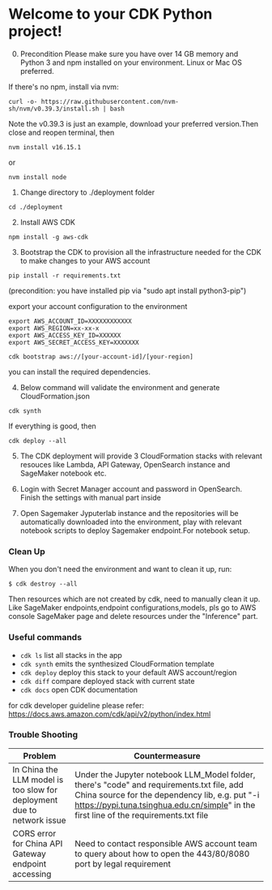 # Welcome to your CDK Python project!

0. Precondition
Please make sure you have over 14 GB memory and Python 3 and npm installed on your environment. Linux or Mac OS preferred.

If there's no npm, install via nvm:
```
curl -o- https://raw.githubusercontent.com/nvm-sh/nvm/v0.39.3/install.sh | bash
```
Note the v0.39.3 is just an example, download your preferred version.Then close and reopen terminal, then

```
nvm install v16.15.1
```
or
```
nvm install node
```


1. Change directory to ./deployment folder
```
cd ./deployment
```


2. Install AWS CDK
```
npm install -g aws-cdk
```


3. Bootstrap the CDK to provision all the infrastructure needed for the CDK to make changes to your AWS account

```
pip install -r requirements.txt
```
(precondition: you have installed pip via "sudo apt install python3-pip")

export your account configuration to the environment
```
export AWS_ACCOUNT_ID=XXXXXXXXXXXX
export AWS_REGION=xx-xx-x
export AWS_ACCESS_KEY_ID=XXXXXX
export AWS_SECRET_ACCESS_KEY=XXXXXXX
```
```
cdk bootstrap aws://[your-account-id]/[your-region]
```
you can install the required dependencies.


4. Below command will validate the environment and generate CloudFormation.json 
```
cdk synth
```
If everything is good, then
```
cdk deploy --all
```
5. The CDK deployment will provide 3 CloudFormation stacks with relevant resouces like Lambda, API Gateway, OpenSearch instance and SageMaker notebook etc.

6. Login with Secret Manager account and password in OpenSearch. Finish the settings with manual part inside
7. Open Sagemaker Jyputerlab instance and the repositories will be automatically downloaded into the environment, play with relevant notebook scripts to deploy Sagemaker endpoint.For notebook setup.


### Clean Up
When you don't need the environment and want to clean it up, run:

```
$ cdk destroy --all
```
Then resources which are not created by cdk, need to manually clean it up. Like SageMaker endpoints,endpoint configurations,models, pls go to AWS console SageMaker page and delete resources under the "Inference" part.

### Useful commands

 * `cdk ls`          list all stacks in the app
 * `cdk synth`       emits the synthesized CloudFormation template
 * `cdk deploy`      deploy this stack to your default AWS account/region
 * `cdk diff`        compare deployed stack with current state
 * `cdk docs`        open CDK documentation

 for cdk developer guideline please refer: https://docs.aws.amazon.com/cdk/api/v2/python/index.html 

### Trouble Shooting

 | Problem                 |          Countermeasure    |
| ------------------------ | -------------------------- |
| In China the LLM model is too slow for deployment  due to network issue         | Under the Jupyter notebook LLM_Model folder, there's "code" and requirements.txt file, add China source for the dependency lib, e.g. put "-i https://pypi.tuna.tsinghua.edu.cn/simple" in the first line of the requirements.txt file                                |
| CORS error for China API Gateway endpoint accessing | Need to contact responsible AWS account team to query about how to open the 443/80/8080 port by legal requirement |



